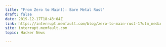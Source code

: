 ```yaml
---
title: "From Zero to Main(): Bare Metal Rust"
draft: false
date: 2019-12-17T18:43:04Z
link: https://interrupt.memfault.com/blog/zero-to-main-rust-1?utm_medium=RSS&utm_source=hune
site: interrupt.memfault.com
topic: Hacker News  

---
```


